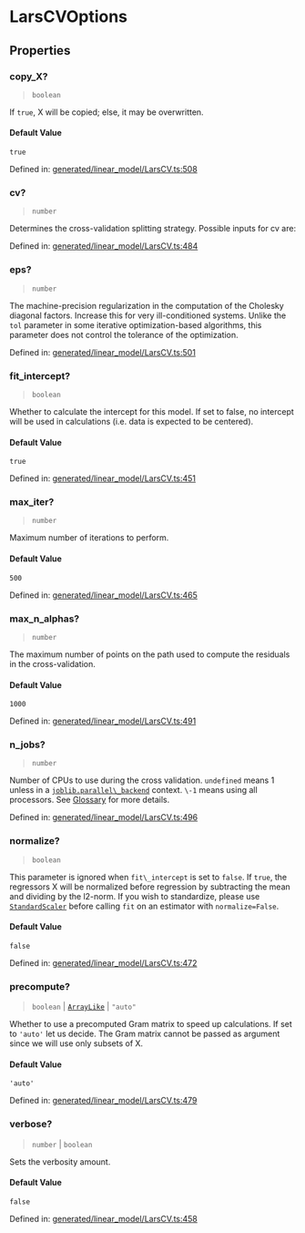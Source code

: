 # LarsCVOptions

## Properties

### copy\_X?

> `boolean`

If `true`, X will be copied; else, it may be overwritten.

#### Default Value

`true`

Defined in:  [generated/linear\_model/LarsCV.ts:508](https://github.com/transitive-bullshit/scikit-learn-ts/blob/92ab806/packages/sklearn/src/generated/linear_model/LarsCV.ts#L508)

### cv?

> `number`

Determines the cross-validation splitting strategy. Possible inputs for cv are:

Defined in:  [generated/linear\_model/LarsCV.ts:484](https://github.com/transitive-bullshit/scikit-learn-ts/blob/92ab806/packages/sklearn/src/generated/linear_model/LarsCV.ts#L484)

### eps?

> `number`

The machine-precision regularization in the computation of the Cholesky diagonal factors. Increase this for very ill-conditioned systems. Unlike the `tol` parameter in some iterative optimization-based algorithms, this parameter does not control the tolerance of the optimization.

Defined in:  [generated/linear\_model/LarsCV.ts:501](https://github.com/transitive-bullshit/scikit-learn-ts/blob/92ab806/packages/sklearn/src/generated/linear_model/LarsCV.ts#L501)

### fit\_intercept?

> `boolean`

Whether to calculate the intercept for this model. If set to false, no intercept will be used in calculations (i.e. data is expected to be centered).

#### Default Value

`true`

Defined in:  [generated/linear\_model/LarsCV.ts:451](https://github.com/transitive-bullshit/scikit-learn-ts/blob/92ab806/packages/sklearn/src/generated/linear_model/LarsCV.ts#L451)

### max\_iter?

> `number`

Maximum number of iterations to perform.

#### Default Value

`500`

Defined in:  [generated/linear\_model/LarsCV.ts:465](https://github.com/transitive-bullshit/scikit-learn-ts/blob/92ab806/packages/sklearn/src/generated/linear_model/LarsCV.ts#L465)

### max\_n\_alphas?

> `number`

The maximum number of points on the path used to compute the residuals in the cross-validation.

#### Default Value

`1000`

Defined in:  [generated/linear\_model/LarsCV.ts:491](https://github.com/transitive-bullshit/scikit-learn-ts/blob/92ab806/packages/sklearn/src/generated/linear_model/LarsCV.ts#L491)

### n\_jobs?

> `number`

Number of CPUs to use during the cross validation. `undefined` means 1 unless in a [`joblib.parallel\_backend`](https://joblib.readthedocs.io/en/latest/parallel.html#joblib.parallel_backend "(in joblib v1.3.0.dev0)") context. `\-1` means using all processors. See [Glossary](../../glossary.html#term-n_jobs) for more details.

Defined in:  [generated/linear\_model/LarsCV.ts:496](https://github.com/transitive-bullshit/scikit-learn-ts/blob/92ab806/packages/sklearn/src/generated/linear_model/LarsCV.ts#L496)

### normalize?

> `boolean`

This parameter is ignored when `fit\_intercept` is set to `false`. If `true`, the regressors X will be normalized before regression by subtracting the mean and dividing by the l2-norm. If you wish to standardize, please use [`StandardScaler`](sklearn.preprocessing.StandardScaler.html#sklearn.preprocessing.StandardScaler "sklearn.preprocessing.StandardScaler") before calling `fit` on an estimator with `normalize=False`.

#### Default Value

`false`

Defined in:  [generated/linear\_model/LarsCV.ts:472](https://github.com/transitive-bullshit/scikit-learn-ts/blob/92ab806/packages/sklearn/src/generated/linear_model/LarsCV.ts#L472)

### precompute?

> `boolean` \| [`ArrayLike`](../types/ArrayLike.md) \| `"auto"`

Whether to use a precomputed Gram matrix to speed up calculations. If set to `'auto'` let us decide. The Gram matrix cannot be passed as argument since we will use only subsets of X.

#### Default Value

`'auto'`

Defined in:  [generated/linear\_model/LarsCV.ts:479](https://github.com/transitive-bullshit/scikit-learn-ts/blob/92ab806/packages/sklearn/src/generated/linear_model/LarsCV.ts#L479)

### verbose?

> `number` \| `boolean`

Sets the verbosity amount.

#### Default Value

`false`

Defined in:  [generated/linear\_model/LarsCV.ts:458](https://github.com/transitive-bullshit/scikit-learn-ts/blob/92ab806/packages/sklearn/src/generated/linear_model/LarsCV.ts#L458)
